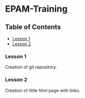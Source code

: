 # EPAM-Training

## Table of Contents

* [Lesson 1](#lesson-1)
* [Lesson 2](#lesson-2)

### Lesson 1
Creation of git repository.

### Lesson 2
Creation of little html page with links.